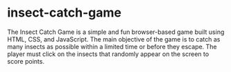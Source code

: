 # insect-catch-game
The Insect Catch Game is a simple and fun browser-based game built using HTML, CSS, and JavaScript. The main objective of the game is to catch as many insects as possible within a limited time or before they escape. The player must click on the insects that randomly appear on the screen to score points.
